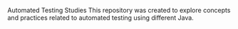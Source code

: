 Automated Testing Studies
This repository was created to explore concepts and practices related to automated testing using different Java.
